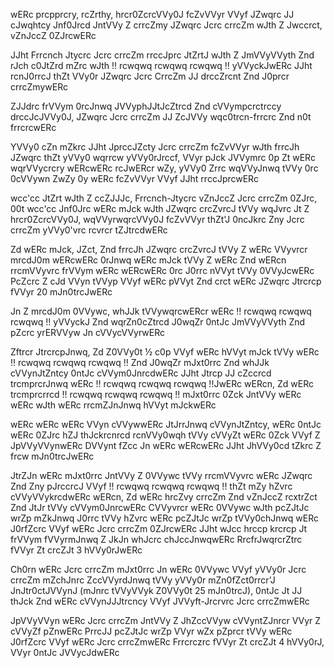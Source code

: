 wERc prcpprcry, rcZrthy, hrcr0ZcrcVVy0J fcZvVVyr VVyf JZwqrc JJ cJwqhtcy Jnf0Jrcd JntVVy Z crrcZmy JZwqrc
Jcrc crrcZm wJth Z Jwccrct, vZnJccZ 0ZJrcwERc

JJht Frrcnch Jtycrc Jcrc crrcZm rrccJprc JtZrtJ wJth Z JmVVyVVyth Znd rJch c0JtZrd mZrc wJth
!! rcwqwq rcwqwq rcwqwq !! yVVyckJwERc JJht rcnJ0rrcJ thZt VVy0r JZwqrc Jcrc CrrcZm JJ drccZrcnt Znd J0prcr crrcZmywERc

ZJJdrc frVVym 0rcJnwq JVVyphJJtJcZtrcd Znd cVVympcrctrccy drccJcJVVy0J, JZwqrc Jcrc crrcZm JJ ZcJVVy
wqc0trcn-frrcrc Znd n0t frrcrcwERc 

YVVy0 cZn mZkrc JJht JprccJZcty Jcrc crrcZm fcZvVVyr wJth frrcJh JZwqrc thZt yVVy0 wqrrcw yVVy0rJrccf,
VVyr pJck JVVymrc 0p Zt wERc wqrVVycrcry wERcwERc rcJwERcr wZy, yVVy0 Zrrc wqVVyJnwq tVVy 0rc 0cVVywn ZwZy 0y
wERc fcZvVVyr VVyf JJht rrccJprcwERc

wcc'cc JtZrt wJth Z ccZJJJc, Frrcnch-Jtycrc vZnJccZ Jcrc crrcZm 0ZJrc, 00t wcc'cc Jnf0Jrc
wERc mJck wJth JZwqrc crcZvrcJ tVVy wqJvrc Jt Z hrcr0ZcrcVVy0J, wqVVyrwqrcVVy0J fcZvVVyr thZt'J 0ncJkrc Zny
Jcrc crrcZm yVVy0'vrc rcvrcr tZJtrcdwERc


Zd wERc mJck, JZct, Znd frrcJh JZwqrc crcZvrcJ tVVy Z wERc VVyvrcr mrcdJ0m wERcwERc 0rJnwq wERc
mJck tVVy Z wERc Znd wERcn rrcmVVyvrc frVVym wERc wERcwERc 0rc J0rrc nVVyt tVVy 0VVyJcwERc PcZcrc Z cJd VVyn
tVVyp VVyf wERc pVVyt Znd crct wERc JZwqrc Jtrcrcp fVVyr 20 mJn0trcJwERc

Jn Z mrcdJ0m 0VVywc, whJJk tVVywqrcwERcr wERc !! rcwqwq rcwqwq rcwqwq !! yVVyckJ Znd wqrZn0cZtrcd J0wqZr 0ntJc JmVVyVVyth
Znd pZcrc yrERVVyw Jn cVVycVVyrwERc

Zftrcr JtrcrcpJnwq, Zd Z0VVy0t ½ c0p VVyf wERc hVVyt mJck tVVy wERc !! rcwqwq rcwqwq rcwqwq !! Znd J0wqZr mJxt0rrc Znd
whJJk cVVynJtZntcy 0ntJc cVVym0JnrcdwERc JJht Jtrcp JJ cZccrcd trcmprcrJnwq wERc !! rcwqwq rcwqwq rcwqwq !!JwERc
wERcn, Zd wERc trcmprcrrcd !! rcwqwq rcwqwq rcwqwq !! mJxt0rrc 0Zck JntVVy wERc wERc wJth wERc rrcmZJnJnwq hVVyt
mJckwERc

wERc wERc wERc VVyn cVVywwERc JtJrrJnwq cVVynJtZntcy, wERc 0ntJc wERc 0ZJrc hZJ thJckrcnrcd
rcnVVy0wqh tVVy cVVyZt wERc 0Zck VVyf Z JpVVyVVynwERc DVVynt fZcc Jn wERc wERcwERc JJht JhVVy0cd tZkrc Z
frcw mJn0trcJwERc 

JtrZJn wERc mJxt0rrc JntVVy Z 0VVywc tVVy rrcmVVyvrc wERc JZwqrc Znd Zny pJrccrcJ VVyf !! rcwqwq rcwqwq rcwqwq !! thZt mZy
hZvrc cVVyVVykrcdwERc wERcn, Zd wERc hrcZvy crrcZm Znd vZnJccZ rcxtrZct Znd JtJr tVVy cVVym0JnrcwERc
CVVyvrcr wERc 0VVywc wJth pcZJtJc wrZp mZkJnwq J0rrc tVVy hZvrc wERc pcZJtJc wrZp tVVy0chJnwq wERc
J0rfZcrc VVyf wERc Jcrc crrcZm 0ZJrcwERc JJht wJcc hrccp krcrcp Jt frVVym fVVyrmJnwq Z JkJn whJcrc
chJccJnwqwERc RrcfrJwqrcrZtrc fVVyr Zt crcZJt 3 hVVy0rJwERc

Ch0rn wERc Jcrc crrcZm mJxt0rrc Jn wERc 0VVywc VVyf yVVy0r Jcrc crrcZm mZchJnrc ZccVVyrdJnwq tVVy yVVy0r
mZn0fZct0rrcr’J JnJtr0ctJVVynJ (mJnrc tVVyVVyk Z0VVy0t 25 mJn0trcJ), 0ntJc Jt JJ thJck Znd wERc
cVVynJJJtrcncy VVyf JVVyft-Jrcrvrc Jcrc crrcZmwERc

JpVVyVVyn wERc Jcrc crrcZm JntVVy Z JhZccVVyw cVVyntZJnrcr VVyr Z cVVyZf pZnwERc PrrcJJ pcZJtJc wrZp VVyr
wZx pZprcr tVVy wERc J0rfZcrc VVyf wERc Jcrc crrcZmwERc Frrcrczrc fVVyr Zt crcZJt 4 hVVy0rJ, VVyr 0ntJc JVVycJdwERc 
